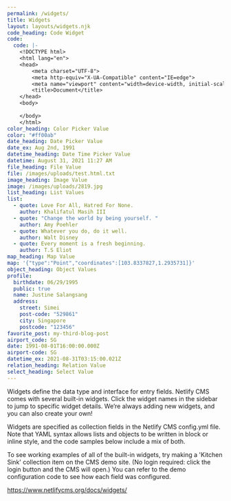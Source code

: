 ```yaml
---
permalink: /widgets/
title: Widgets
layout: layouts/widgets.njk
code_heading: Code Widget
code:
  code: |-
    <!DOCTYPE html>
    <html lang="en">
    <head>
        <meta charset="UTF-8">
        <meta http-equiv="X-UA-Compatible" content="IE=edge">
        <meta name="viewport" content="width=device-width, initial-scale=1.0">
        <title>Document</title>
    </head>
    <body>
        
    </body>
    </html>
color_heading: Color Picker Value
color: "#ff00ab"
date_heading: Date Picker Value
date_ex: Aug 2nd, 1991
datetime_heading: Date Time Picker Value
datetime: August 31, 2021 11:27 AM
file_heading: File Value
file: /images/uploads/test.html.txt
image_heading: Image Value
image: /images/uploads/2819.jpg
list_heading: List Values
list:
  - quote: Love For All, Hatred For None.
    author: Khalifatul Masih III
  - quote: "Change the world by being yourself. "
    author: Amy Poehler
  - quote: Whatever you do, do it well.
    author: Walt Disney
  - quote: Every moment is a fresh beginning.
    author: T.S Eliot
map_heading: Map Value
map: '{"type":"Point","coordinates":[103.8337827,1.2935731]}'
object_heading: Object Values
profile:
  birthdate: 06/29/1995
  public: true
  name: Justine Salangsang
  address:
    street: Simei
    post-code: "529861"
    city: Singapore
    postcode: "123456"
favorite_post: my-third-blog-post
airport_code: SG
date: 1991-08-01T16:00:00.000Z
airport-code: SG
datetime_ex: 2021-08-31T03:15:00.021Z
relation_heading: Relation Value
select_heading: Select Value
---
```

Widgets define the data type and interface for entry fields. Netlify CMS comes with several built-in widgets. Click the widget names in the sidebar to jump to specific widget details. We’re always adding new widgets, and you can also create your own!

Widgets are specified as collection fields in the Netlify CMS config.yml file. Note that YAML syntax allows lists and objects to be written in block or inline style, and the code samples below include a mix of both.

To see working examples of all of the built-in widgets, try making a 'Kitchen Sink' collection item on the CMS demo site. (No login required: click the login button and the CMS will open.) You can refer to the demo configuration code to see how each field was configured.

<https://www.netlifycms.org/docs/widgets/>